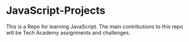# JavaScript-Projects

This is a Repo for learning JavaScript. The main contributions to this repo will be Tech Academy assignments and challenges.
